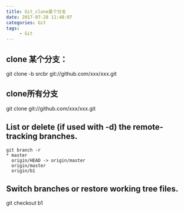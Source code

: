 ```yaml
---
title: Git_clone某个分支
date: 2017-07-28 11:48:07
categories: Git
tags:
     - Git
---
```


<!-- more -->

## clone 某个分支：
git clone -b srcbr git://github.com/xxx/xxx.git

## clone所有分支
git clone git://github.com/xxx/xxx.git

## List or delete (if used with -d) the remote-tracking branches.
```
git branch -r           
* master
  origin/HEAD -> origin/master
  origin/master
  origin/b1
```

## Switch branches or restore working tree files.
git checkout b1
